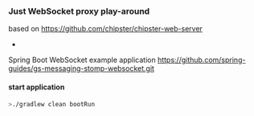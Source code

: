 ### Just WebSocket proxy play-around
 
based on https://github.com/chipster/chipster-web-server 

+ 

Spring Boot WebSocket example application
https://github.com/spring-guides/gs-messaging-stomp-websocket.git


#### start application

```bash
>./gradlew clean bootRun
```